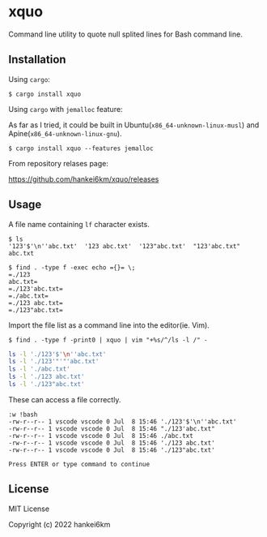 # xquo

Command line utility to quote null splited lines for Bash command line.

## Installation

Using `cargo`:

```console
$ cargo install xquo
```

Using `cargo` with `jemalloc` feature:

As far as I tried, it could be built in Ubuntu(`x86_64-unknown-linux-musl`) and Apine(`x86_64-unknown-linux-gnu`).

```console
$ cargo install xquo --features jemalloc
```

From repository relases page:

https://github.com/hankei6km/xquo/releases

## Usage

A file name containing `lf` character exists.

```console
$ ls
'123'$'\n''abc.txt'  '123 abc.txt'  '123"abc.txt'  "123'abc.txt"   abc.txt

$ find . -type f -exec echo ={}= \;
=./123
abc.txt=
=./123'abc.txt=
=./abc.txt=
=./123 abc.txt=
=./123"abc.txt=
```

Import the file list as a command line into the editor(ie. Vim).

```console
$ find . -type f -print0 | xquo | vim "+%s/^/ls -l /" -
```

```bash
ls -l './123'$'\n''abc.txt'
ls -l './123'"'"'abc.txt'
ls -l './abc.txt'
ls -l './123 abc.txt'
ls -l './123"abc.txt'
```

These can access a file correctly.

```text
:w !bash
-rw-r--r-- 1 vscode vscode 0 Jul  8 15:46 './123'$'\n''abc.txt'
-rw-r--r-- 1 vscode vscode 0 Jul  8 15:46 "./123'abc.txt"
-rw-r--r-- 1 vscode vscode 0 Jul  8 15:46 ./abc.txt
-rw-r--r-- 1 vscode vscode 0 Jul  8 15:46 './123 abc.txt'
-rw-r--r-- 1 vscode vscode 0 Jul  8 15:46 './123"abc.txt'

Press ENTER or type command to continue
```

## License

MIT License

Copyright (c) 2022 hankei6km
